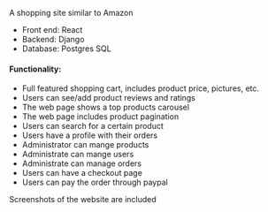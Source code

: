 A shopping site similar to Amazon


- Front end: React   
- Backend: Django
- Database: Postgres SQL

#### Functionality:
- Full featured shopping cart, includes product price, pictures, etc.
- Users can see/add product reviews and ratings
- The web page shows a top products carousel
- The web page includes product pagination
- Users can search for a certain product
- Users have a profile with their orders 
- Administrator can mange products
- Administrate can mange users
- Administrate can manage orders
- Users can have a checkout page
- Users can pay the order through paypal

Screenshots of the website are included
